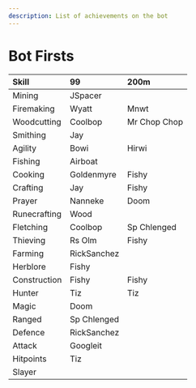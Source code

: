 ```yaml
---
description: List of achievements on the bot
---
```


# Bot Firsts

| Skill | 99 | 200m |
| :--- | :--- | :--- |
| Mining | JSpacer |  |
| Firemaking | Wyatt | Mnwt |
| Woodcutting | Coolbop | Mr Chop Chop |
| Smithing | Jay |  |
| Agility | Bowi | Hirwi |
| Fishing | Airboat |  |
| Cooking | Goldenmyre | Fishy |
| Crafting | Jay | Fishy |
| Prayer | Nanneke | Doom |
| Runecrafting | Wood |  |
| Fletching | Coolbop | Sp Chlenged |
| Thieving | Rs Olm | Fishy |
| Farming | RickSanchez |  |
| Herblore | Fishy |  |
| Construction | Fishy | Fishy |
| Hunter | Tiz | Tiz |
| Magic | Doom |  |
| Ranged | Sp Chlenged |  |
| Defence | RickSanchez |  |
| Attack | Googleit |  |
| Hitpoints | Tiz |  |
| Slayer |  |  |



